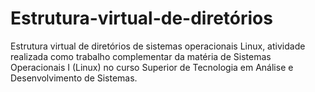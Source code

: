 # Estrutura-virtual-de-diretórios
Estrutura virtual de diretórios de sistemas operacionais Linux, atividade realizada como trabalho complementar da matéria de Sistemas Operacionais I (Linux) no curso Superior de Tecnologia em Análise e Desenvolvimento de Sistemas.
